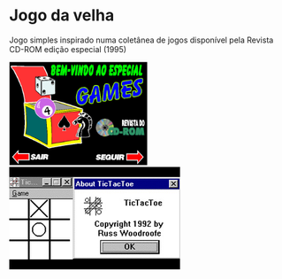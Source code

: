 # Jogo da velha
Jogo simples inspirado numa coletânea de jogos disponível pela Revista CD-ROM edição especial (1995)

<img src="img/ref2.jpg" width="250px" /> <img src="img/ref.jpg" />
